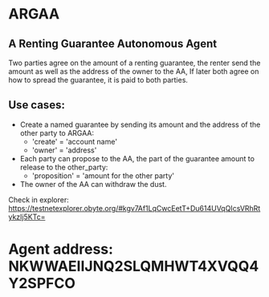 # ARGAA
## A Renting Guarantee Autonomous Agent
Two parties agree on the amount of a renting guarantee, the renter send the amount as well as the address of the owner to the AA, If later both agree on how to spread the guarantee, it is paid to both parties.

## Use cases:
* Create a named guarantee by sending its amount and the address of the other party to ARGAA:
   * 'create' = 'account name'
   * 'owner' = 'address'
* Each party can propose to the AA, the part of the guarantee amount to release to the other_party:
   * 'proposition' = 'amount for the other party'
* The owner of the AA can withdraw the dust.

Check in explorer: https://testnetexplorer.obyte.org/#kgv7Af1LqCwcEetT+Du614UVqQIcsVRhRtykzIj5KTc=
# Agent address: NKWWAEIIJNQ2SLQMHWT4XVQQ4Y2SPFCO
